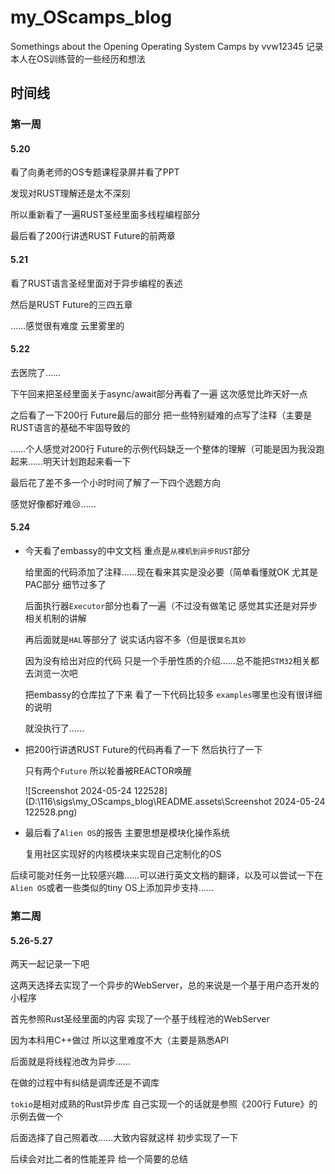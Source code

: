 # my_OScamps_blog
Somethings about the Opening Operating System Camps by vvw12345
记录本人在OS训练营的一些经历和想法

## 时间线

### 第一周

#### 5.20

看了向勇老师的OS专题课程录屏并看了PPT

发现对RUST理解还是太不深刻 

所以重新看了一遍RUST圣经里面多线程编程部分 

最后看了200行讲透RUST Future的前两章



#### 5.21

看了RUST语言圣经里面对于异步编程的表述

然后是RUST Future的三四五章

……感觉很有难度 云里雾里的



#### 5.22

去医院了……

下午回来把圣经里面关于async/await部分再看了一遍 这次感觉比昨天好一点

之后看了一下200行 Future最后的部分 把一些特别疑难的点写了注释（主要是RUST语言的基础不牢固导致的

……个人感觉对200行 Future的示例代码缺乏一个整体的理解（可能是因为我没跑起来……明天计划跑起来看一下

最后花了差不多一个小时时间了解了一下四个选题方向

感觉好像都好难:cry:……



#### 5.24

- 今天看了embassy的中文文档 重点是`从裸机到异步RUST`部分

  给里面的代码添加了注释……现在看来其实是没必要（简单看懂就OK 尤其是PAC部分 细节过多了

  后面执行器`Executor`部分也看了一遍（不过没有做笔记  感觉其实还是对异步相关机制的讲解

  再后面就是`HAL`等部分了 说实话内容不多（但是很`莫名其妙`

  因为没有给出对应的代码 只是一个手册性质的介绍……总不能把`STM32`相关都去浏览一次吧

  把embassy的仓库拉了下来 看了一下代码比较多 `examples`哪里也没有很详细的说明

  就没执行了……

- 把200行讲透RUST Future的代码再看了一下 然后执行了一下

  只有两个`Future` 所以轮番被REACTOR唤醒

  ![Screenshot 2024-05-24 122528](D:\116\sigs\my_OScamps_blog\README.assets\Screenshot 2024-05-24 122528.png)

- 最后看了`Alien OS`的报告 主要思想是模块化操作系统

  复用社区实现好的内核模块来实现自己定制化的OS

后续可能对任务一比较感兴趣……可以进行英文文档的翻译，以及可以尝试一下在`Alien OS`或者一些类似的tiny OS上添加异步支持……



### 第二周

#### 5.26-5.27

两天一起记录一下吧

这两天选择去实现了一个异步的WebServer，总的来说是一个基于用户态开发的小程序

首先参照Rust圣经里面的内容 实现了一个基于线程池的WebServer

因为本科用C++做过 所以这里难度不大（主要是熟悉API

后面就是将线程池改为异步……

在做的过程中有纠结是调库还是不调库

`tokio`是相对成熟的Rust异步库 自己实现一个的话就是参照《200行 Future》的示例去做一个

后面选择了自己照着改……大致内容就这样 初步实现了一下

后续会对比二者的性能差异 给一个简要的总结



